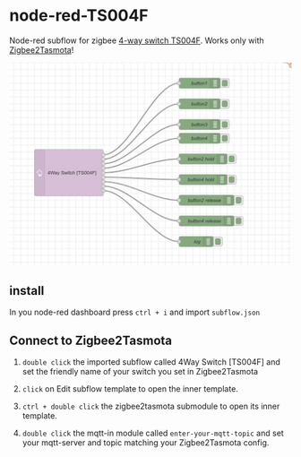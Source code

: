 # node-red-TS004F

Node-red subflow for zigbee [4-way switch TS004F](https://zigbee.blakadder.com/Eardatek_ESW-4ZAA-CN.html). Works only with [Zigbee2Tasmota](https://tasmota.github.io/docs/Zigbee/)!

![Outputs](https://github.com/mklan/node-red-TS004F/blob/main/outputs.jpg)

## install 

In you node-red dashboard press `ctrl + i` and import `subflow.json`

## Connect to Zigbee2Tasmota

1.  `double click` the imported subflow called 4Way Switch [TS004F] and set the friendly name of your switch you set in Zigbee2Tasmota

2. `click` on Edit subflow template to open the inner template. 

3. `ctrl + double click` the zigbee2tasmota submodule to open its inner template.

4. `double click` the mqtt-in module called `enter-your-mqtt-topic` and set your mqtt-server and topic matching your Zigbee2Tasmota config.
